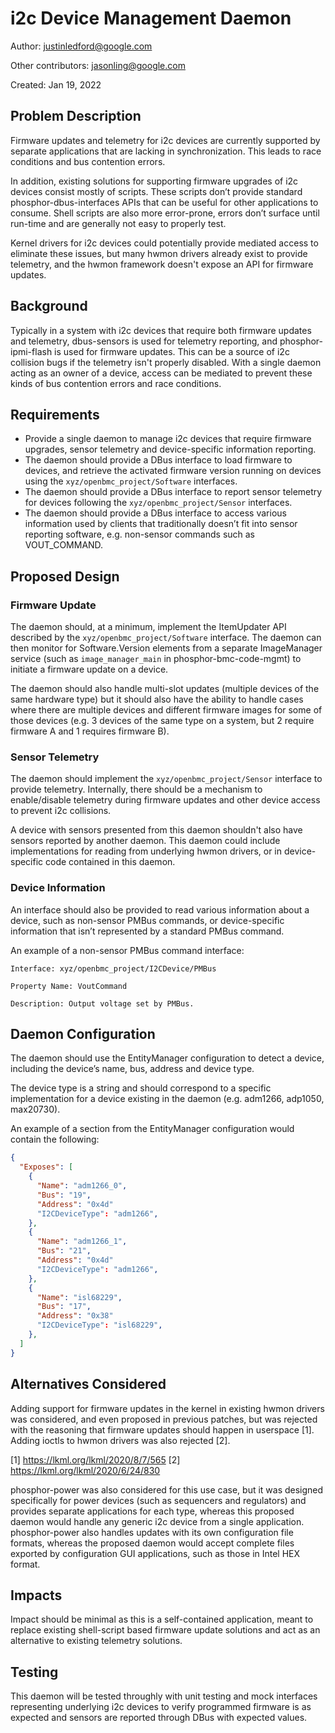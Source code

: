 # i2c Device Management Daemon

Author: <justinledford@google.com>

Other contributors: <jasonling@google.com>

Created: Jan 19, 2022

## Problem Description

Firmware updates and telemetry for i2c devices are currently supported by
separate applications that are lacking in synchronization. This leads to race
conditions and bus contention errors.

In addition, existing solutions for supporting firmware upgrades of i2c devices
consist mostly of scripts. These scripts don’t provide standard
phosphor-dbus-interfaces APIs that can be useful for other applications to
consume. Shell scripts are also more error-prone, errors don’t surface until
run-time and are generally not easy to properly test.

Kernel drivers for i2c devices could potentially provide mediated access to
eliminate these issues, but many hwmon drivers already exist to provide
telemetry, and the hwmon framework doesn't expose an API for firmware updates.

## Background

Typically in a system with i2c devices that require both firmware updates and
telemetry, dbus-sensors is used for telemetry reporting, and phosphor-ipmi-flash
is used for firmware updates. This can be a source of i2c collision bugs if the
telemetry isn't properly disabled. With a single daemon acting as an owner of a
device, access can be mediated to prevent these kinds of bus contention errors
and race conditions.

## Requirements

-   Provide a single daemon to manage i2c devices that require firmware
    upgrades, sensor telemetry and device-specific information reporting.
-   The daemon should provide a DBus interface to load firmware to devices, and
    retrieve the activated firmware version running on devices using the
    `xyz/openbmc_project/Software` interfaces.
-   The daemon should provide a DBus interface to report sensor telemetry for
    devices following the `xyz/openbmc_project/Sensor` interfaces.
-   The daemon should provide a DBus interface to access various information
    used by clients that traditionally doesn’t fit into sensor reporting
    software, e.g. non-sensor commands such as VOUT_COMMAND.

## Proposed Design

### Firmware Update

The daemon should, at a minimum, implement the ItemUpdater API described by the
`xyz/openbmc_project/Software` interface. The daemon can then monitor for
Software.Version elements from a separate ImageManager service (such as
`image_manager_main` in phosphor-bmc-code-mgmt) to initiate a firmware update on
a device.

The daemon should also handle multi-slot updates (multiple devices of the same
hardware type) but it should also have the ability to handle cases where there
are multiple devices and different firmware images for some of those devices
(e.g. 3 devices of the same type on a system, but 2 require firmware A and 1
requires firmware B).

### Sensor Telemetry

The daemon should implement the `xyz/openbmc_project/Sensor` interface to
provide telemetry. Internally, there should be a mechanism to enable/disable
telemetry during firmware updates and other device access to prevent i2c
collisions.

A device with sensors presented from this daemon shouldn't also have sensors
reported by another daemon. This daemon could include implementations for
reading from underlying hwmon drivers, or in device-specific code contained in
this daemon.

### Device Information

An interface should also be provided to read various information about a device,
such as non-sensor PMBus commands, or device-specific information that isn’t
represented by a standard PMBus command.

An example of a non-sensor PMBus command interface:

```
Interface: xyz/openbmc_project/I2CDevice/PMBus

Property Name: VoutCommand

Description: Output voltage set by PMBus.
```

## Daemon Configuration

The daemon should use the EntityManager configuration to detect a device,
including the device’s name, bus, address and device type.

The device type is a string and should correspond to a specific implementation
for a device existing in the daemon (e.g. adm1266, adp1050, max20730).

An example of a section from the EntityManager configuration would contain the
following:

``` json
{
  "Exposes": [
    {
      "Name": "adm1266_0",
      "Bus": "19",
      "Address": "0x4d"
      "I2CDeviceType": "adm1266",
    },
    {
      "Name": "adm1266_1",
      "Bus": "21",
      "Address": "0x4d"
      "I2CDeviceType": "adm1266",
    },
    {
      "Name": "isl68229",
      "Bus": "17",
      "Address": "0x38"
      "I2CDeviceType": "isl68229",
    },
  ]
}
```

## Alternatives Considered

Adding support for firmware updates in the kernel in existing hwmon drivers was
considered, and even proposed in previous patches, but was rejected with the
reasoning that firmware updates should happen in userspace [1]. Adding ioctls to
hwmon drivers was also rejected [2].

[1] https://lkml.org/lkml/2020/8/7/565
[2] https://lkml.org/lkml/2020/6/24/830

phosphor-power was also considered for this use case, but it was designed
specifically for power devices (such as sequencers and regulators) and provides
separate applications for each type, whereas this proposed daemon would handle
any generic i2c device from a single application. phosphor-power also handles
updates with its own configuration file formats, whereas the proposed daemon
would accept complete files exported by configuration GUI applications, such as
those in Intel HEX format.

## Impacts

Impact should be minimal as this is a self-contained application, meant to
replace existing shell-script based firmware update solutions and act as an
alternative to existing telemetry solutions.

## Testing

This daemon will be tested throughly with unit testing and mock interfaces
representing underlying i2c devices to verify programmed firmware is as expected
and sensors are reported through DBus with expected values.

